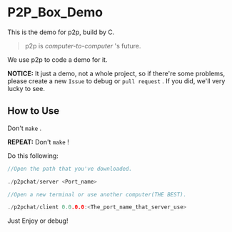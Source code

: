 # P2P_Box_Demo
This is the demo for p2p, build by C.

> p2p is *computer-to-computer* 's future.

We use p2p to code a demo for it. 

**NOTICE:** It just a demo, not a whole project, so if there're some problems, please create a new `Issue` to debug or `pull request` . If you did, we'll very lucky to see.

## How to Use

Don't `make` . 

**REPEAT:** Don't `make` !

Do this following: 

```c
//Open the path that you've downloaded.

./p2pchat/server <Port_name>

//Open a new terminal or use another computer(THE BEST).

./p2pchat/client 0.0.0.0:<The_port_name_that_server_use>

```
Just Enjoy or debug!
